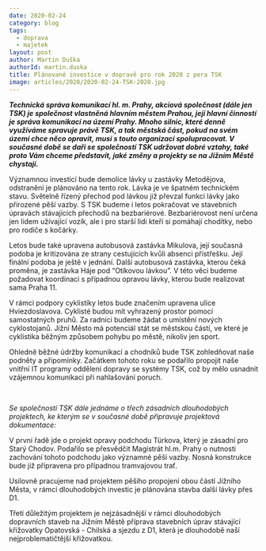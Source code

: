 ```yaml
---
date: 2020-02-24
category: blog
tags: 
  - doprava
  - majetek
layout: post
author: Martin Duška
authorId: martin.duska
title: Plánované investice v dopravě pro rok 2020 z pera TSK
image: articles/2020/2020-02-24-TSK-2020.jpg
---
```


***Technická správa komunikací hl. m. Prahy, akciová společnost (dále jen TSK) je společnost vlastněná hlavním městem Prahou, její hlavní činností je správa komunikací na území Prahy. Mnoho silnic, které denně využíváme spravuje právě TSK, a tak městská část, pokud na svém území chce něco opravit, musí s touto organizací spolupracovat. V současné době se daří se společností TSK udržovat dobré vztahy, také proto Vám chceme představit, jaké změny a projekty se na Jižním Městě chystají.***

Významnou investicí bude demolice lávky u zastávky Metodějova, odstranění je plánováno na tento rok. Lávka je ve špatném technickém stavu. Světelně řízený přechod pod lávkou již převzal funkci lávky jako přirozené pěší vazby. S TSK budeme i letos pokračovat ve stavebních úpravách stávajících přechodů na bezbariérové. Bezbariérovost není určena jen lidem užívající vozík, ale i pro starší lidi kteří si pomáhají chodítky, nebo pro rodiče s kočárky. 

Letos bude také upravena autobusová zastávka Mikulova, její současná podoba je kritizována ze strany cestujících kvůli absenci přístřešku. Její finální podoba je ještě v jednání. Další autobusová zastávka, kterou čeká proměna, je zastávka Háje pod “Otíkovou lávkou”. V této věci budeme požadovat koordinaci s případnou opravou lávky, kterou bude realizovat sama Praha 11. 

V rámci podpory cyklistiky letos bude značením upravena ulice Hviezdoslavova. Cyklisté budou mít vyhrazený prostor pomocí samostatných pruhů. Za radnici budeme žádat o umístění nových cyklostojanů. Jižní Město má potenciál stát se městskou částí, ve které je cyklistika běžným způsobem pohybu po městě, nikoliv jen sport.

Ohledně běžné údržby komunikací a chodníků bude TSK zohledňovat naše podněty a připomínky. Začátkem tohoto roku se podařilo propojit naše vnitřní IT programy oddělení dopravy se systémy TSK, což by mělo usnadnit vzájemnou komunikaci při nahlašování poruch. 

<br>

*Se společností TSK dále jednáme o třech zásadních dlouhodobých projektech, ke kterým se v současné době připravuje projektová dokumentace:*

V první řadě jde o projekt opravy podchodu Türkova, který je zásadní pro Starý Chodov. Podařilo se přesvědčit Magistrát hl.m. Prahy o nutnosti zachování tohoto podchodu jako významné pěší vazby. Nosná konstrukce bude již připravena pro případnou tramvajovou trať. 

Usilovně pracujeme nad projektem pěšího propojení obou částí Jižního Města, v rámci dlouhodobých investic je plánována stavba další lávky přes D1.

Třetí důležitým projektem je nejzásadnější v rámci dlouhodobých dopravních staveb na Jižním Městě příprava stavebních úprav stávající křižovatky Opatovská - Chilská a sjezdu z D1, která je dlouhodobě naší nejproblematičtější křižovatkou. 
